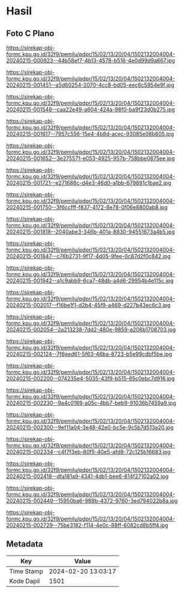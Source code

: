 # Hasil

## Foto C Plano

https://sirekap-obj-formc.kpu.go.id/32f9/pemilu/pdpr/15/02/13/20/04/1502132004004-20240215-000923--44b58ef7-4b13-4578-b516-4e0d99d9a667.jpg

https://sirekap-obj-formc.kpu.go.id/32f9/pemilu/pdpr/15/02/13/20/04/1502132004004-20240215-001451--a5d60254-2070-4cc8-bd05-eec6c5954e9f.jpg

https://sirekap-obj-formc.kpu.go.id/32f9/pemilu/pdpr/15/02/13/20/04/1502132004004-20240215-001548--caa22e49-a604-424a-98f0-ba9f23d0b275.jpg

https://sirekap-obj-formc.kpu.go.id/32f9/pemilu/pdpr/15/02/13/20/04/1502132004004-20240215-001617--7957c556-15e4-4b8d-acec-93085e08b605.jpg

https://sirekap-obj-formc.kpu.go.id/32f9/pemilu/pdpr/15/02/13/20/04/1502132004004-20240215-001652--3e275571-e053-4925-957b-758bbe0875ee.jpg

https://sirekap-obj-formc.kpu.go.id/32f9/pemilu/pdpr/15/02/13/20/04/1502132004004-20240215-001721--e271688c-d4e3-46d0-a1bb-679891c1bae2.jpg

https://sirekap-obj-formc.kpu.go.id/32f9/pemilu/pdpr/15/02/13/20/04/1502132004004-20240215-001750--3f6ccfff-f837-4172-8e78-0f06e8800ab8.jpg

https://sirekap-obj-formc.kpu.go.id/32f9/pemilu/pdpr/15/02/13/20/04/1502132004004-20240215-001818--2040abe3-346b-401a-8830-94551673a4b5.jpg

https://sirekap-obj-formc.kpu.go.id/32f9/pemilu/pdpr/15/02/13/20/04/1502132004004-20240215-001847--c76b2731-9f17-4d05-9fee-0c87d2f0c842.jpg

https://sirekap-obj-formc.kpu.go.id/32f9/pemilu/pdpr/15/02/13/20/04/1502132004004-20240215-001942--a1c9abb9-6ca7-48db-a4d6-29954b4e115c.jpg

https://sirekap-obj-formc.kpu.go.id/32f9/pemilu/pdpr/15/02/13/20/04/1502132004004-20240215-002017--f16be1f1-d2b4-45f9-a469-d227b43ec6c3.jpg

https://sirekap-obj-formc.kpu.go.id/32f9/pemilu/pdpr/15/02/13/20/04/1502132004004-20240215-002054--2a213238-7dd2-480e-9859-a206b1708703.jpg

https://sirekap-obj-formc.kpu.go.id/32f9/pemilu/pdpr/15/02/13/20/04/1502132004004-20240215-002124--7f6eed61-5f63-46ba-8723-b5e99cdbf5be.jpg

https://sirekap-obj-formc.kpu.go.id/32f9/pemilu/pdpr/15/02/13/20/04/1502132004004-20240215-002200--074235e4-5035-43f9-b515-65c0ebc7d916.jpg

https://sirekap-obj-formc.kpu.go.id/32f9/pemilu/pdpr/15/02/13/20/04/1502132004004-20240215-002230--9a4c0189-a05c-4bb7-beb9-91036b7459a9.jpg

https://sirekap-obj-formc.kpu.go.id/32f9/pemilu/pdpr/15/02/13/20/04/1502132004004-20240215-002300--9ef11a04-3e48-42e0-bc5e-9c5b7d513a20.jpg

https://sirekap-obj-formc.kpu.go.id/32f9/pemilu/pdpr/15/02/13/20/04/1502132004004-20240215-002334--c4f7f3eb-80f5-40e5-afd8-72c125b16683.jpg

https://sirekap-obj-formc.kpu.go.id/32f9/pemilu/pdpr/15/02/13/20/04/1502132004004-20240215-002418--dfa181a9-4341-4db1-bee6-814f27102a02.jpg

https://sirekap-obj-formc.kpu.go.id/32f9/pemilu/pdpr/15/02/13/20/04/1502132004004-20240215-002449--15950ba6-988b-4372-9760-3ed794022b8a.jpg

https://sirekap-obj-formc.kpu.go.id/32f9/pemilu/pdpr/15/02/13/20/04/1502132004004-20240215-002729--75be3182-f114-4e0c-88ff-6082cd8b5ff4.jpg


## Metadata

| Key        | Value               |
| ---------- | ------------------- |
| Time Stamp | 2024-02-20 13:03:17 |
| Kode Dapil | 1501                |



